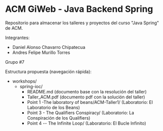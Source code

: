 # ACM GiWeb - Java Backend Spring

Repositorio para almacenar los talleres y proyectos del curso "Java Spring" de ACM.

Integrantes:
- Daniel Alonso Chavarro Chipatecua
- Andres Felipe Murillo Torres

Grupo #7



Estructura propuesta (navegación rápida):
- workshops/
  - spring-ioc/
    - README.md  (documento base con la resolución del taller)
    - Taller_ACM.pdf (documento pdf con la solución del taller)
    - Point 1 -The laboratory of beans/ACM-Taller1/  (Laboratorio: El Laboratorio de los Beans)
    - Point 3 - The Qualifiers Conspiracy/  (Laboratorio: La Conspiración de los Qualifiers)
    - Point 4 -- The Infinite Loop/  (Laboratorio: El Bucle Infinito)
